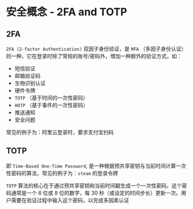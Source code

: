 # 安全概念 - 2FA and TOTP

## 2FA

`2FA (2-factor Authentication)` 双因子身份验证，是 `MFA` （多因子身份认证）的一种，它在登录时除了常规的账号/密码外，增加一种额外的验证方式，如：

- 短信验证
- 邮箱验证码
- 生物识别认证
- 硬件令牌
- `TOTP` （基于时间的一次性密码）
- `HOTP` （基于事件的一次性密码）
- 推送通知
- 安全问题

常见的例子为：阿里云登录时，要求支付宝扫码

## TOTP

即 `Time-Based One-Time Password`, 是一种根据预共享密钥与当前时间计算一次性密码的算法，常见的例子为：`steam` 的登录令牌

`TOTP` 算法的核心在于通过预共享密钥和当前时间戳生成一个一次性密码。这个密码通常是一个 6 位或 8 位的数字，每 30 秒（或设定的时间步长）更新一次。用户需要在验证过程中输入这个密码，以完成多因素认证